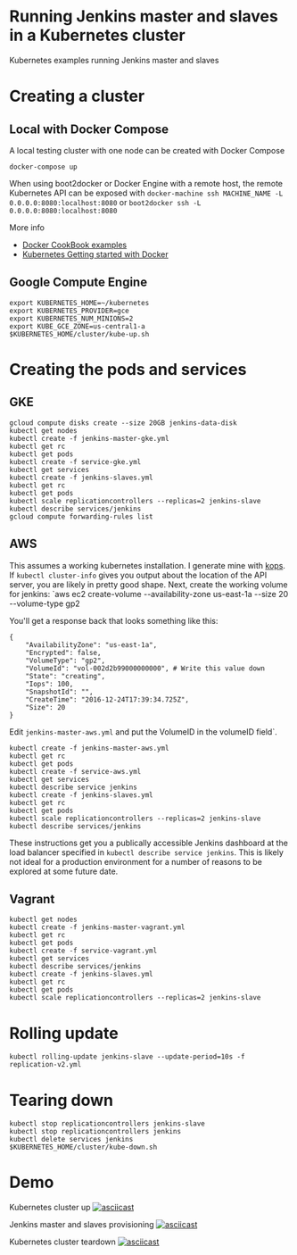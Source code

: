 Running Jenkins master and slaves in a Kubernetes cluster
=========================================================

Kubernetes examples running Jenkins master and slaves

Creating a cluster
==================

Local with Docker Compose
-------------------------

A local testing cluster with one node can be created with Docker Compose

```
docker-compose up
```

When using boot2docker or Docker Engine with a remote host, the remote Kubernetes API can be exposed
with `docker-machine ssh MACHINE_NAME -L 0.0.0.0:8080:localhost:8080` or `boot2docker ssh -L 0.0.0.0:8080:localhost:8080`

More info

* [Docker CookBook examples](https://github.com/how2dock/docbook/tree/master/ch05/docker)
* [Kubernetes Getting started with Docker](https://github.com/GoogleCloudPlatform/kubernetes/blob/master/docs/getting-started-guides/docker.md)

Google Compute Engine
---------------------

```
export KUBERNETES_HOME=~/kubernetes
export KUBERNETES_PROVIDER=gce
export KUBERNETES_NUM_MINIONS=2
export KUBE_GCE_ZONE=us-central1-a
$KUBERNETES_HOME/cluster/kube-up.sh
```

Creating the pods and services
==============================

GKE
-------

```
gcloud compute disks create --size 20GB jenkins-data-disk
kubectl get nodes
kubectl create -f jenkins-master-gke.yml
kubectl get rc
kubectl get pods
kubectl create -f service-gke.yml
kubectl get services
kubectl create -f jenkins-slaves.yml
kubectl get rc
kubectl get pods
kubectl scale replicationcontrollers --replicas=2 jenkins-slave
kubectl describe services/jenkins
gcloud compute forwarding-rules list
```

AWS
-------
This assumes a working kubernetes installation. I generate mine with [kops](https://github.com/kubernetes/kops).
If `kubectl cluster-info` gives you output about the location of the API server, you are likely in pretty good shape.
Next, create the working volume for jenkins:
`aws ec2 create-volume --availability-zone us-east-1a --size 20 --volume-type gp2

You'll get a response back that looks something like this:
```
{
    "AvailabilityZone": "us-east-1a",
    "Encrypted": false,
    "VolumeType": "gp2",
    "VolumeId": "vol-002d2b99000000000", # Write this value down
    "State": "creating",
    "Iops": 100,
    "SnapshotId": "",
    "CreateTime": "2016-12-24T17:39:34.725Z",
    "Size": 20
}
```
Edit `jenkins-master-aws.yml` and put the VolumeID in the volumeID field`.

```
kubectl create -f jenkins-master-aws.yml
kubectl get rc
kubectl get pods
kubectl create -f service-aws.yml
kubectl get services
kubectl describe service jenkins
kubectl create -f jenkins-slaves.yml
kubectl get rc
kubectl get pods
kubectl scale replicationcontrollers --replicas=2 jenkins-slave
kubectl describe services/jenkins
```
These instructions get you a publically accessible Jenkins dashboard at the load balancer specified in `kubectl describe service jenkins`. This is likely not ideal for a production environment for a number of reasons to be explored at some future date.

Vagrant
-------

```
kubectl get nodes
kubectl create -f jenkins-master-vagrant.yml
kubectl get rc
kubectl get pods
kubectl create -f service-vagrant.yml
kubectl get services
kubectl describe services/jenkins
kubectl create -f jenkins-slaves.yml
kubectl get rc
kubectl get pods
kubectl scale replicationcontrollers --replicas=2 jenkins-slave
```


Rolling update
==============

```
kubectl rolling-update jenkins-slave --update-period=10s -f replication-v2.yml
```

Tearing down
============

```
kubectl stop replicationcontrollers jenkins-slave
kubectl stop replicationcontrollers jenkins
kubectl delete services jenkins
$KUBERNETES_HOME/cluster/kube-down.sh
```

Demo
====

Kubernetes cluster up
[![asciicast](https://asciinema.org/a/18161.png)](https://asciinema.org/a/18161)

Jenkins master and slaves provisioning
[![asciicast](https://asciinema.org/a/18162.png)](https://asciinema.org/a/18162)

Kubernetes cluster teardown
[![asciicast](https://asciinema.org/a/18163.png)](https://asciinema.org/a/18163)
